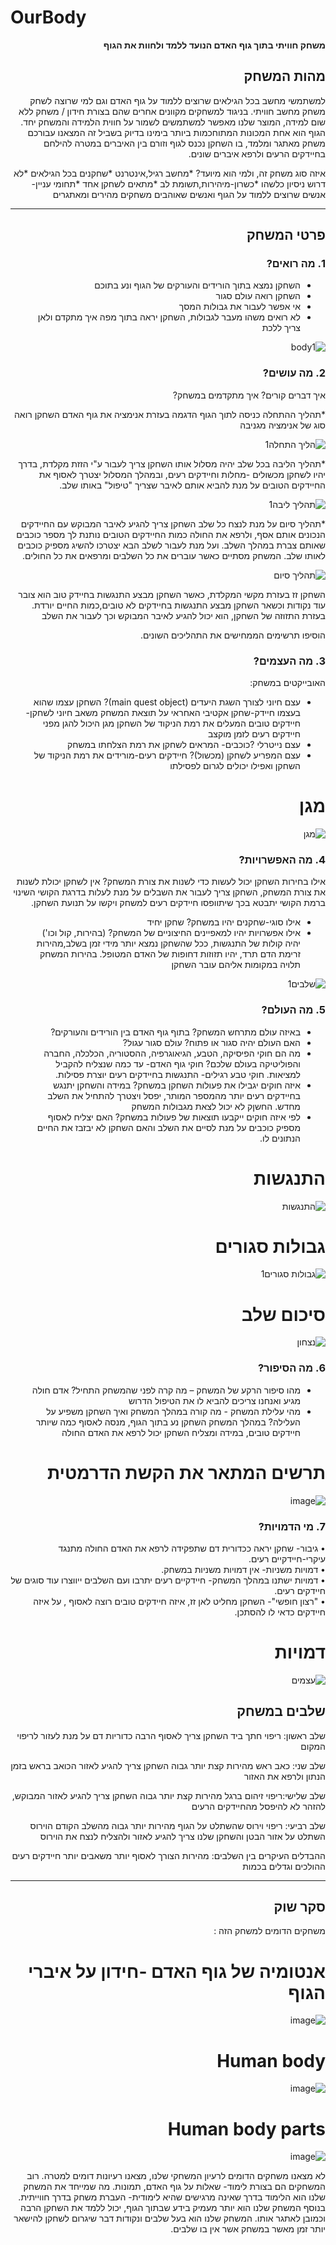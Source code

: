 # OurBody
<div dir='rtl' lang='he'>


**משחק חוויתי בתוך גוף האדם הנועד ללמד ולחוות את הגוף**

## מהות המשחק

למשתמשי מחשב בכל הגילאים שרוצים ללמוד על גוף האדם וגם למי שרוצה לשחק משחק מחשב חוויתי.
בניגוד למשחקים מקוונים אחרים שהם בצורת חידון / משחק ללא שום למידה, המוצר שלנו מאפשר למשתמשים לשמור על חווית הלמידה והמשחק יחד.
הגוף הוא אחת המכונות המתוחכמות ביותר בימינו
בדיוק בשביל זה המצאנו עבורכם משחק מאתגר ומלמד, בו השחקן נכנס לגוף וזורם בין האיברים במטרה להילחם בחיידקים הרעים ולרפא איברים שונים. 

איזה סוג משחק זה, ולמי הוא מיועד?
*מחשב רגיל,אינטרנט
*שחקנים בכל הגילאים
*לא דרוש ניסיון כלשהו
*כשרון-מיהירות,תשומת לב
*מתאים לשחקן אחד
*תחומי עניין- אנשים שרוצים ללמוד על הגוף ואנשים שאוהבים משחקים מהירים ומאתגרים

---

## פרטי המשחק


### 1. מה רואים?

* השחקן נמצא בתוך הורידים והעורקים של הגוף ונע בתוכם
* השחקן רואה עולם סגור
* אי אפשר לעבור את גבולות המסך
* לא רואים משהו מעבר לגבולות, השחקן יראה בתוך מפה איך מתקדם ולאן צריך ללכת


![body1](https://user-images.githubusercontent.com/57682267/100546281-3493fa00-3269-11eb-98b0-12d94400452d.png)
 


### 2. מה עושים?

איך דברים קורים? איך מתקדמים במשחק?

*תהליך ההתחלה
כניסה לתוך הגוף
הדגמה בעזרת אנימציה את גוף האדם
השחקן רואה סוג של אנימציה מגניבה

![הליך התחלה1](https://user-images.githubusercontent.com/57682267/100546764-b2f19b80-326b-11eb-88b3-2c1d6d3bd79f.png)


*תהליך הליבה
בכל שלב יהיה מסלול אותו השחקן צריך לעבור ע"י הזזת מקלדת, בדרך יהיו לשחקן
מכשולים -מחלות וחיידקים רעים, ובמהלך המסלול יצטרך לאסוף את החיידקים הטובים על מנת
להביא אותם לאיבר שצריך "טיפול" באותו שלב.

![תהליך ליבה1](https://user-images.githubusercontent.com/57682267/100546760-aff6ab00-326b-11eb-9ec9-f21d872d439a.png)


*תהליך סיום
על מנת לנצח כל שלב השחקן צריך להגיע לאיבר המבוקש עם החיידקים הנכונים אותם אסף,
ולרפא את החולה
כמות החיידקים הטובים נותנת לך מספר כוכבים שאותם צברת במהלך השלב.
ועל מנת לעבור לשלב הבא יצטרכו להשיג מספיק כוכבים לאותו שלב.
המשחק מסתיים כאשר עוברים את כל השלבים ומרפאים את כל החולים.

![תהליך סיום](https://user-images.githubusercontent.com/57682267/100546763-b1c06e80-326b-11eb-8e9f-65a944ad4162.png)



השחקן זז בעזרת מקשי המקלדת, כאשר השחקן מבצע התנגשות בחיידק טוב הוא צובר עוד נקודות וכשאר השחקן מבצע התנגשות בחיידקים לא טובים,כמות החיים יורדת.
בעזרת התזוזה של השחקן, הוא יכול להגיע לאיבר המבוקש וכך לעבור את השלב


הוסיפו תרשימים הממחישים את התהליכים השונים.


### 3. מה העצמים?

האובייקטים במשחק:
* עצם חיוני לצורך השגת היעדים (main quest object)? 
השחקן עצמו שהוא בעצמו חיידק-שחקן אקטיבי האחראי על תוצאת המשחק
משאב חיוני לשחקן- חיידקים טובים המעלים את רמת הניקוד של השחקן
מגן היכול להגן מפני חיידקים רעים לזמן מוקצב
* עצם נייטרלי ?כוכבים- המראים לשחקן את רמת הצלחתו במשחק
* עצם המפריע לשחקן (מכשול)? חיידקים רעים-מורידים את רמת הניקוד של השחקן ואפילו יכולים לגרום לפסילתו 

# מגן

![מגן](https://user-images.githubusercontent.com/57682267/100548601-4203b100-3276-11eb-9e0b-95a6f26c0573.png)



### 4. מה האפשרויות?

אילו בחירות השחקן יכול לעשות כדי לשנות את צורת המשחק?
אין לשחקן יכולת לשנות את צורת המשחק, השחקן צריך לעבור את השבלים על מנת לעלות בדרגת הקושי
השינוי ברמת הקושי יתבטא בכך שיתוופסו חיידקים רעים למשחק ויקשו על תנועת השחקן.
* אילו סוגי-שחקנים יהיו במשחק? שחקן יחיד
* אילו אפשרויות יהיו למאפיינים החיצוניים של המשחק? (בהירות, קול וכו')
יהיה קולות של התנגשות,
ככל שהשחקן נמצא יותר מידי זמן בשלב,מהירות זרימת הדם תרד,
יהיו תזוזות דחופות של האדם המטופל.
בהירות המשחק תלויה במקומות אליהם עובר השחקן

![שלבים1](https://user-images.githubusercontent.com/57682267/100547288-ad498500-326e-11eb-93f1-7e10d31e2191.png)



### 5. מה העולם?

* באיזה עולם מתרחש המשחק? בתוף גוף האדם בין הורידים והעורקים?
* האם העולם יהיה סגור או פתוח?  עולם סגור עגול? 
* מה הם חוקי הפיסיקה, הטבע, הגיאוגרפיה, ההסטוריה, הכלכלה, החברה והפוליטיקה בעולם שלכם?
חוקי גוף האדם- עד כמה שנצליח להקביל למציאות.
חוקי טבע רגילים- התנגשות בחיידקים רעים יוצרת פסילות.
* איזה חוקים יגבילו את פעולות השחקן במשחק?
במידה והשחקן יתנגש בחיידקים רעים יותר מהמספר המותר, יפסל ויצטרך להתחיל את השלב מחדש.
החשןק לא יכול לצאת מגבולות המשחק
* לפי איזה חוקים ייקבעו תוצאות של פעולות במשחק?
האם יצליח לאסוף מספיק כוכבים על מנת לסיים את השלב
והאם השחקן לא יבזבז את החיים הנתונים לו.

# התנגשות

![התנגשות](https://user-images.githubusercontent.com/57682267/100547653-9a37b480-3270-11eb-82d0-a184e7d46bbe.png)

# גבולות סגורים

![גבולות סגורים1](https://user-images.githubusercontent.com/57682267/100547650-97d55a80-3270-11eb-8be2-4d5e6a877409.png)


# סיכום שלב

![נצחון](https://user-images.githubusercontent.com/57682267/100547651-999f1e00-3270-11eb-91fa-0f692f472da2.png)



### 6.	מה הסיפור?
*	מהו סיפור הרקע של המשחק – מה קרה לפני שהמשחק התחיל?
אדם חולה מגיע ואנחנו צריכים להביא לו את הטיפול הדרוש
*   מהי עלילת המשחק - מה קורה במהלך המשחק ואיך השחקן משפיע על העלילה?
במהלך המשחק השחקן נע בתוך הגוף, מנסה לאסוף כמה שיותר חיידקים טובים,
במידה ומצליח השחקן יכול לרפא את האדם החולה

 
# תרשים המתאר את הקשת הדרמטית

![image](https://user-images.githubusercontent.com/57682267/100544779-c77c6680-3260-11eb-94ca-a3b2ed0060c1.png)


### 7.	מי הדמויות?

•	גיבור- שחקן יראה ככדורית דם שתפקידה לרפא את האדם החולה
מתנגד עיקרי-חיידקיים רעים. <br />
•	דמויות משניות- 
אין דמויות משניות במשחק. <br />
•	דמויות ישתנו במהלך המשחק-
חיידקיים רעים יתרבו ועם השלבים ייווצרו עוד סוגים של חיידקים רעים. <br />
•	"רצון חופשי"- 
השחקן מחליט לאן זז, איזה חיידקים טובים רוצה לאסוף , על איזה חיידקים כדאי לו להסתכן. <br />

# דמויות

![עצמים](https://user-images.githubusercontent.com/57682267/100546916-a02b9680-326c-11eb-8747-df3d573809f6.png)


## שלבים במשחק

שלב ראשון: ריפוי חתך ביד
השחקן צריך לאסוף הרבה כדוריות דם על מנת לעזור לריפוי המקום

שלב שני: כאב ראש
מהירות קצת יותר גבוה
השחקן צריך להגיע לאזור הכואב בראש
בזמן הנתון ולרפא את האזור

שלב שלישי:ריפוי זיהום ברגל
מהירות קצת יותר גבוה
השחקן צריך להגיע לאזור המבוקש, להזהר לא להיפסל מהחיידקים הרעים

שלב רביעי:
ריפוי וירוס שהשתלט על הגוף
מהירות יותר גבוה מהשלב הקודם
הוירוס השתלט על אזור הבטן והשחקן שלנו צריך להגיע לאזור 
ולהצליח לנצח את הוירוס


ההבדלים העיקרים בין השלבים:
מהירות
הצורך לאסוף יותר משאבים
יותר חיידקים רעים ההולכים וגדלים בכמות

---


## סקר שוק

משחקים הדומים למשחק הזה :
# אנטומיה של גוף האדם -חידון על איברי הגוף

![image](https://user-images.githubusercontent.com/57682267/100545996-82a7fe00-3267-11eb-9877-a074c851fc52.png)


# Human body

![image](https://user-images.githubusercontent.com/57682267/100546010-99e6eb80-3267-11eb-81ea-20efb7ee0cf8.png)


# Human body parts

![image](https://user-images.githubusercontent.com/57682267/100546027-b2570600-3267-11eb-995a-45c444236e63.png)


לא מצאנו משחקים הדומים לרעיון המשחקי שלנו, מצאנו רעיונות דומים למטרה.
רוב המשחקים הם בצורת לימוד- שאלות על גוף האדם, תמונות.
מה שמייחד את המשחק שלנו הוא הלימוד בדרך שאינה מרגישים שהיא לימודית- העברת משחק בדרך חווייתית.
בנוסף המשחק שלנו הוא יותר מעמיק בידע שבתוך הגוף, יכול ללמד את השחקן הרבה וכמובן לאתגר אותו.
המשחק שלנו הוא בעל שלבים ונקודות דבר שיגרום לשחקן להישאר יותר זמן מאשר במשחק אשר אין בו שלבים.


